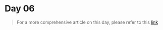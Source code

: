 # Day 06

> For a more comprehensive article on this day, please refer to this [link](https://github.com/MichaelCade/90DaysOfDevOps/blob/main/2023/day06.md)
